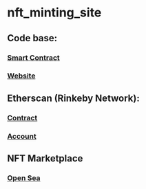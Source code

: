 # nft_minting_site

## Code base:

### [Smart Contract](https://github.com/ajith-m-doodlebug/ERC721-Smartcontract)

### [Website](https://github.com/ajith-m-doodlebug/ERC721-Minting-Site)

## Etherscan (Rinkeby Network):

### [Contract](https://rinkeby.etherscan.io/address/0x1128e9Ecbe082b35478CAb255f4c8968A8812F1d)

### [Account](https://rinkeby.etherscan.io/address/0x55e428bfe81f3bf994ce1e3e5f09df49fa38ecee)

## NFT Marketplace

### [Open Sea](https://testnets.opensea.io/collection/moon-walk)
